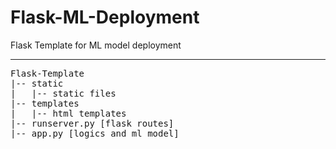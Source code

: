 # Flask-ML-Deployment
Flask Template for ML model deployment
___
<pre>
Flask-Template
|-- static
|   |-- static files
|-- templates
|   |-- html templates
|-- runserver.py [flask routes]
|-- app.py [logics and ml model]
</pre>